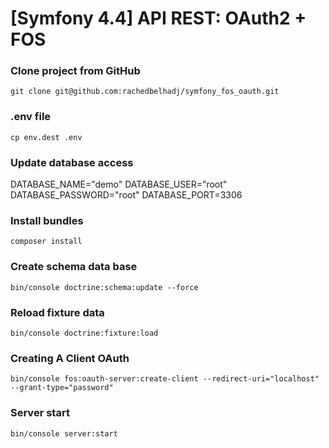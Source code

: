 # [Symfony 4.4] API REST: OAuth2 + FOS

### Clone project from GitHub

`git clone git@github.com:rachedbelhadj/symfony_fos_oauth.git`

### .env file

`cp env.dest .env`

### Update database access

DATABASE_NAME="demo"
DATABASE_USER="root"
DATABASE_PASSWORD="root"
DATABASE_PORT=3306

### Install bundles

`composer install`

### Create schema data base

`bin/console doctrine:schema:update --force`

### Reload fixture data

`bin/console doctrine:fixture:load`

### Creating A Client OAuth

`bin/console fos:oauth-server:create-client --redirect-uri="localhost" --grant-type="password"`

### Server start

`bin/console server:start`
